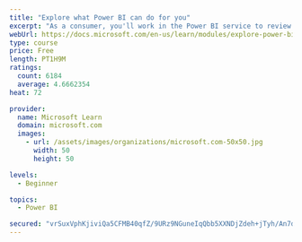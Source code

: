 ```yaml
---
title: "Explore what Power BI can do for you"
excerpt: "As a consumer, you'll work in the Power BI service to review and interact with content that has been shared with you. This module provides the foundational information that you need to work effectively in the Power BI service."
webUrl: https://docs.microsoft.com/en-us/learn/modules/explore-power-bi-service/
type: course
price: Free
length: PT1H9M
ratings:
  count: 6184
  average: 4.6662354
heat: 72

provider:
  name: Microsoft Learn
  domain: microsoft.com
  images:
    - url: /assets/images/organizations/microsoft.com-50x50.jpg
      width: 50
      height: 50

levels:
  - Beginner

topics:
  - Power BI

secured: "vrSuxVphKjiviQa5CFMB40qfZ/9URz9NGuneIqQbb5XXNDjZdeh+jTyh/An7dojS0SVyX/kuLhh5jGtjT/osUQbgSn/lYe17GT4+cn8iidFpuiFs+adQVu+eZIag7lFa9DFBoKUIlvsqBoD/vB1AzC745MplOT22HskRCKZmnqBRvKVOA3ys2J5khdVwaMJU8yngPwpGS3+76uwtfTQSedK9LfSbupMC9d1cQBatC8xJdjUTX3Mg1cs1Rpgsik1onqlXAYJ0xOdKdG4l0X+kyiAmwsmFCD9ssgqQd7/ZQHM+P4MZJf7XXJGe5E5QWvIR1MmFlL/8sILWYwBhbS18ECVwjfOsTTfvt6/WUxJON1zVSXOq/GXq+T72tnCRXNYSqsvp/1vTjxpqxR4dLXJlIw==;cbvSeCX6KFSiKNi5lgTjbg=="
---
```


